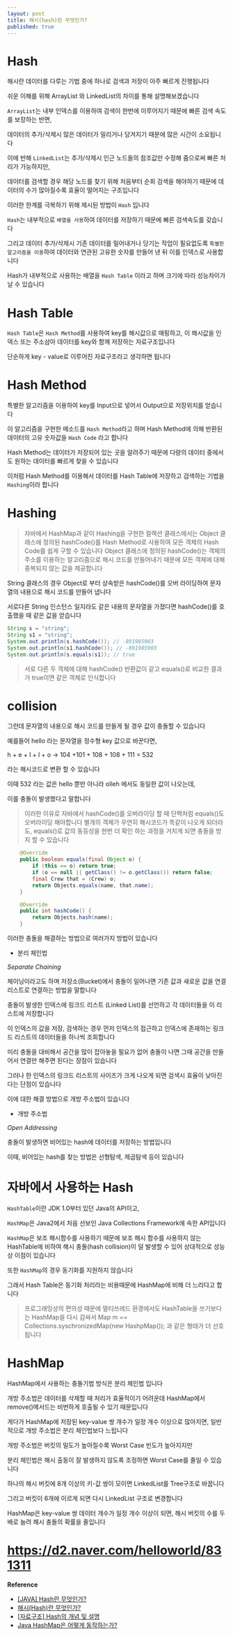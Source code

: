 ```yaml
---
layout: post
title: 해시(hash)란 무엇인가?
published: true
---
```


# Hash

해시란 데이터를 다루는 기법 중에 하나로 검색과 저장이 아주 빠르게 진행됩니다

쉬운 이해를 위해 ArrayList 와 LinkedList의 차이를 통해 설명해보겠습니다

`ArrayList`는 내부 인덱스를 이용하여 검색이 한번에 이루어지기 때문에 빠른 검색 속도를 보장하는 반면,

데이터의 추가/삭제시 많은 데이터가 밀리거나 당겨지기 때문에 많은 시간이 소요됩니다

이에 반해 `LinkedList`는 추가/삭제시 인근 노드들의 참조값만 수정해 줌으로써 빠른 처리가 가능하지만,
 
데이터를 검색할 경우 해당 노드를 찾기 위해 처음부터 순회 검색을 해야하기 때문에 데이터의 수가 많아질수록 효율이 떨어지는 구조입니다

이러한 한계를 극복하기 위해 제시된 방법이 `Hash` 입니다

`Hash`는 내부적으로 `배열을 사용`하여 데이터를 저장하기 때문에 빠른 검색속도를 갖습니다

그리고 데이터 추가/삭제시 기존 데이터를 밀어내거나 당기는 작업이 필요없도록 `특별한 알고리즘을 이용`하여 데이터와 연관된 고유한 숫자를 만들어 낸 뒤 이를 인덱스로 사용합니다

Hash가 내부적으로 사용하는 배열을 `Hash Table` 이라고 하며 크기에 따라 성능차이가 날 수 있습니다

# Hash Table

`Hash Table`은 `Hash Method`를 사용하여 key를 해시값으로 매핑하고, 이 해시값을 인덱스 또는 주소삼아 데이터를 key와 함께 저장하는 자료구조입니다 

단순하게 key - value로 이루어진 자료구조라고 생각하면 됩니다

# Hash Method

특별한 알고리즘을 이용하여 key를 Input으로 넣어서 Output으로 저장위치를 얻습니다

이 알고리즘을 구현한 메소드를 `Hash Method`라고 하며 Hash Method에 의해 반환된 데이터의 고유 숫자값을 `Hash Code` 라고 합니다

Hash Method는 데이터가 저장되어 있는 곳을 알려주기 때문에 다량의 데이터 중에서도 원하는 데이터를 빠르게 찾을 수 있습니다

이처럼 Hash Method를 이용해서 데이터를 Hash Table에 저장하고 검색하는 기법을 `Hashing`이라 합니다

# Hashing

> 자바에서 HashMap과 같이 Hashing을 구현한 컬렉션 클래스에서는 Object 클래스에 정의된 hashCode()를 Hash Method로 사용하여 모든 객체의 Hash Code를 쉽게 구할 수 있습니다
> Object 클래스에 정의된 hashCode()는 객체의 주소를 이용하는 알고리즘으로 해시 코드를 만들어내기 때문에 모든 객체에 대해 중복되지 않는 값을 제공합니다


String 클래스의 경우 Object로 부터 상속받은 hashCode()를 오버 라이딩하여 문자열의 내용으로 해시 코드를 만들어 냅니다

서로다른 String 인스턴스 일지라도 같은 내용의 문자열을 가졌다면 hashCode()를 호출했을 때 같은 값을 얻습니다

```java
String s = "string";
String s1 = "string";
System.out.println(s.hashCode()); // -891985903
System.out.println(s1.hashCode()); // -891985903
System.out.println(s.equals(s1)); // true
```
> 서로 다른 두 객체에 대해 hashCode() 반환값이 같고 equals()로 비교한 결과가 true이면 같은 객체로 인식합니다

# collision

그런데 문자열의 내용으로 해시 코드를 만들게 될 경우 값이 충돌할 수 있습니다

예를들어 hello 라는 문자열을 정수형 key 값으로 바꾼다면, 

h + e + l + l + o -> 104 +101 + 108 + 108 + 111 = 532

라는 해시코드로 변환 할 수 있습니다

이때 532 라는 값은 hello 뿐만 아니라 olleh 에서도 동일한 값이 나오는데,

이를 충돌이 발생했다고 말합니다

> 이러한 이유로 자바에서 hashCode()를 오버라이딩 할 때 단짝처럼 equals()도 오버라이딩 해야합니다
> 별개의 객체가 우연히 해시코드가 똑같이 나오게 되더라도, equals()로 값의 동등성을 한번 더 확인 하는 과정을 거치게 되면 충돌을 방지 할 수 있습니다

```java
    @Override
    public boolean equals(final Object o) {
        if (this == o) return true;
        if (o == null || getClass() != o.getClass()) return false;
        final Crew that = (Crew) o;
        return Objects.equals(name, that.name);
    }

    @Override
    public int hashCode() {
        return Objects.hash(name);
    }
```

이러한 충돌을 해결하는 방법으로 여러가지 방법이 있습니다

- 분리 체인법

_Separate Chaining_

체이닝이라고도 하며 저장소(Bucket)에서 충돌이 일어나면 기존 값과 새로운 값을 연결리스트로 연결하는 방법을 말합니다

충돌이 발생한 인덱스에 링크드 리스트 (Linked List)를 선언하고 각 데이터들을 이 리스트에 저장합니다 

이 인덱스의 값을 저장, 검색하는 경우 먼저 인덱스의 접근하고 인덱스에 존재하는 링크드 리스트의 데이터들을 하나씩 조회합니다

미리 충돌을 대비해서 공간을 많이 잡아놓을 필요가 없어 충돌이 나면 그때 공간을 만들어서 연결만 해주면 된다는 장점이 있습니다

그러나 한 인덱스의 링크드 리스트의 사이즈가 크게 나오게 되면 검색시 효율이 낮아진다는 단점이 있습니다

이에 대한 해결 방법으로 개방 주소법이 있습니다

- 개방 주소법

_Open Addressing_

충돌이 발생하면 비어있는 hash에 데이터를 저장하는 방법입니다

이때, 비어있는 hash를 찾는 방법은 선형탐색, 제곱탐색 등이 있습니다

# 자바에서 사용하는 Hash

`HashTable`이란 JDK 1.0부터 있던 Java의 API이고,

`HashMap`은 Java2에서 처음 선보인 Java Collections Framework에 속한 API입니다

`HashMap`은 보조 해시함수를 사용하기 때문에 보조 해시 함수를 사용하지 않는 HashTable에 비하여 해시 충돌(hash collision)이 덜 발생할 수 있어 상대적으로 성능상 이점이 있습니다

또한 `HashMap`의 경우 동기화를 지원하지 않습니다

그래서 Hash Table은 동기화 처리라는 비용때문에 HashMap에 비해 더 느리다고 합니다

> 프로그래밍상의 편의성 때문에 멀티쓰레드 환경에서도 HashTable을 쓰기보다는 HashMap을 다시 감싸서 Map m == Collections.syschronizedMap(new HashpMap()); 과 같은 형태가 더 선호됩니다

# HashMap

HashMap에서 사용하는 충돌기법 방식은 분리 체인법 입니다

개방 주소법은 데이터를 삭제할 때 처리가 효율적이기 어려운데 HashMap에서 remove()메서드는 비번하게 호출될 수 있기 때문입니다

게다가 HashMap에 저장된 key-value 쌍 개수가 일정 개수 이상으로 많아지면, 일반적으로 개방 주소법은 분리 체인법보다 느립니다 

개방 주소법은 버킷의 밀도가 높아질수록 Worst Case 빈도가 높아지지만

분리 체인법은 해시 출동이 잘 발생하지 않도록 조정하면 Worst Case를 줄일 수 있습니다

하나의 해시 버킷에 8개 이상의 키-값 쌍이 모이면 LinkedList를 Tree구조로 바꿉니다 

그리고 버킷이 6개에 이르게 되면 다시 LinkedList 구조로 변경합니다

HashMap은 key-value 쌍 데이터 개수가 일정 개수 이상이 되면, 해시 버킷의 수를 두배로 늘려
해시 충돌의 확률을 줄입니다

# https://d2.naver.com/helloworld/831311



**Reference**
- [[JAVA] Hash란 무엇인가?](https://jroomstudio.tistory.com/10)
- [해시(Hash)란 무엇인가?](https://siyoon210.tistory.com/85)
- [[자료구조] Hash의 개념 및 설명](https://go-coding.tistory.com/30)
- [Java HashMap은 어떻게 동작하는가?](https://d2.naver.com/helloworld/831311)
